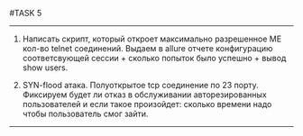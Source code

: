 #TASK 5

*******************************************************************

1. Написать скрипт, который откроет максимально разрешенное ME кол-во 
telnet соединений. Выдаем в allure отчете конфигурацию соответсвующей 
сессии + сколько попыток было успешно + вывод show users.

2. SYN-flood атака. Полуоткрытое tcp соединение по 23 порту. Фиксируем 
будет ли отказ в обслуживании авторезированных пользователей и если 
такое произойдет: сколько времени надо чтобы пользователь смог зайти.


*******************************************************************
